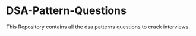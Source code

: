 # DSA-Pattern-Questions
This Repository contains all the dsa patterns questions to crack interviews.
